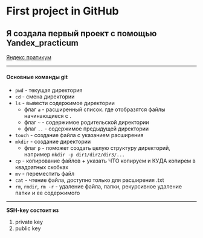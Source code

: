 # First project in GitHub


## Я создала первый проект с помощью Yandex_practicum
[Яндекс пратикум](https://practicum.yandex.ru/trainer/git-basics/lesson/c6b9607c-e8bc-4446-89f9-c74522c3492f/ "Яндекс Практикум")

---
#### Основные команды git
* ```pwd``` - текущая директория
* ```cd``` - смена директории
* ```ls``` - вывести содержимое директории
  * флаг `a` - расширенный список. где отобразятся файлы начинающиеся с .
  * флаг `~` - содержимое родительской директории
  * флаг `..` - содержимое предыдущей директории
* ```touch``` - создание файла с указанием расширения
* ```mkdir``` - создание директории
  * флаг `p` - поможет создать целую структуру директорий, например ```mkdir -p dir1/dir2/dir3/...```
* ```cp``` - копирование файлов + указать ЧТО копируем и КУДА копирем в квадратных скобках
* ```mv``` - переместить файл
* ```cat``` - чтение файла, доступно только для расширения .txt
* ```rm```, ```rmdir```, ```rm -r``` - удаление файла, папки, рекурсивное удаление папки и ее содержимого

---

**SSH-key состоит из**
1. private key
2. public key

